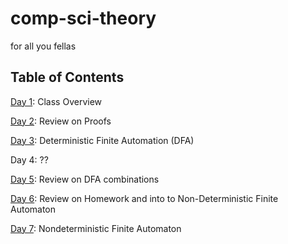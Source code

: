 # comp-sci-theory
for all you fellas

## Table of Contents
[Day 1](./01-23-2024.md): Class Overview

[Day 2](./01-25-2024.md): Review on Proofs

[Day 3](./1-30-2024.md): Deterministic Finite Automation (DFA)

Day 4: ??

[Day 5](./02-08-2024.md): Review on DFA combinations

[Day 6](./02-13-2024.md): Review on Homework and into to Non-Deterministic Finite Automaton

[Day 7](./02-15-2024.md): Nondeterministic Finite Automaton



